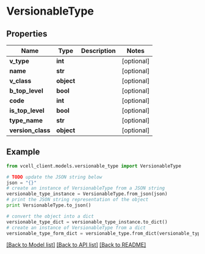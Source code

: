 # VersionableType


## Properties
Name | Type | Description | Notes
------------ | ------------- | ------------- | -------------
**v_type** | **int** |  | [optional] 
**name** | **str** |  | [optional] 
**v_class** | **object** |  | [optional] 
**b_top_level** | **bool** |  | [optional] 
**code** | **int** |  | [optional] 
**is_top_level** | **bool** |  | [optional] 
**type_name** | **str** |  | [optional] 
**version_class** | **object** |  | [optional] 

## Example

```python
from vcell_client.models.versionable_type import VersionableType

# TODO update the JSON string below
json = "{}"
# create an instance of VersionableType from a JSON string
versionable_type_instance = VersionableType.from_json(json)
# print the JSON string representation of the object
print VersionableType.to_json()

# convert the object into a dict
versionable_type_dict = versionable_type_instance.to_dict()
# create an instance of VersionableType from a dict
versionable_type_form_dict = versionable_type.from_dict(versionable_type_dict)
```
[[Back to Model list]](../README.md#documentation-for-models) [[Back to API list]](../README.md#documentation-for-api-endpoints) [[Back to README]](../README.md)


